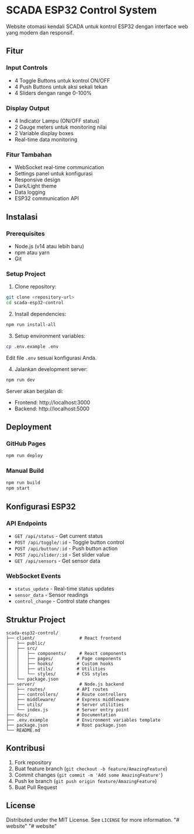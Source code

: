 # SCADA ESP32 Control System

Website otomasi kendali SCADA untuk kontrol ESP32 dengan interface web yang modern dan responsif.

## Fitur

### Input Controls
- 4 Toggle Buttons untuk kontrol ON/OFF
- 4 Push Buttons untuk aksi sekali tekan
- 4 Sliders dengan range 0-100%

### Display Output
- 4 Indicator Lampu (ON/OFF status)
- 2 Gauge meters untuk monitoring nilai
- 2 Variable display boxes
- Real-time data monitoring

### Fitur Tambahan
- WebSocket real-time communication
- Settings panel untuk konfigurasi
- Responsive design
- Dark/Light theme
- Data logging
- ESP32 communication API

## Instalasi

### Prerequisites
- Node.js (v14 atau lebih baru)
- npm atau yarn
- Git

### Setup Project

1. Clone repository:
```bash
git clone <repository-url>
cd scada-esp32-control
```

2. Install dependencies:
```bash
npm run install-all
```

3. Setup environment variables:
```bash
cp .env.example .env
```
Edit file `.env` sesuai konfigurasi Anda.

4. Jalankan development server:
```bash
npm run dev
```

Server akan berjalan di:
- Frontend: http://localhost:3000
- Backend: http://localhost:5000

## Deployment

### GitHub Pages
```bash
npm run deploy
```

### Manual Build
```bash
npm run build
npm start
```

## Konfigurasi ESP32

### API Endpoints
- `GET /api/status` - Get current status
- `POST /api/toggle/:id` - Toggle button control
- `POST /api/button/:id` - Push button action
- `POST /api/slider/:id` - Set slider value
- `GET /api/sensors` - Get sensor data

### WebSocket Events
- `status_update` - Real-time status updates
- `sensor_data` - Sensor readings
- `control_change` - Control state changes

## Struktur Project

```
scada-esp32-control/
├── client/                 # React frontend
│   ├── public/
│   ├── src/
│   │   ├── components/     # React components
│   │   ├── pages/         # Page components
│   │   ├── hooks/         # Custom hooks
│   │   ├── utils/         # Utilities
│   │   └── styles/        # CSS styles
│   └── package.json
├── server/                 # Node.js backend
│   ├── routes/            # API routes
│   ├── controllers/       # Route controllers
│   ├── middleware/        # Express middleware
│   ├── utils/             # Server utilities
│   └── index.js           # Server entry point
├── docs/                  # Documentation
├── .env.example           # Environment variables template
├── package.json           # Root package.json
└── README.md
```

## Kontribusi

1. Fork repository
2. Buat feature branch (`git checkout -b feature/AmazingFeature`)
3. Commit changes (`git commit -m 'Add some AmazingFeature'`)
4. Push ke branch (`git push origin feature/AmazingFeature`)
5. Buat Pull Request

## License

Distributed under the MIT License. See `LICENSE` for more information.
"# website" 
"# website" 
